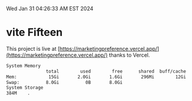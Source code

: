 Wed Jan 31 04:26:33 AM EST 2024

# vite Fifteen


This project is live at [https://marketingpreference.vercel.app/](https://marketingpreference.vercel.app/) thanks to Vercel.

```bash
System Memory
               total        used        free      shared  buff/cache   available
Mem:            15Gi       2.0Gi       1.6Gi       296Mi        12Gi        13Gi
Swap:          8.0Gi          0B       8.0Gi
System Storage
384M	.
